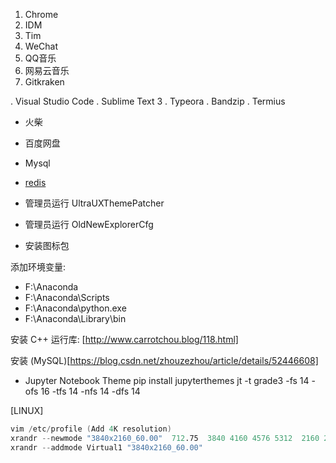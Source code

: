 
1. Chrome
2. IDM
3. Tim
4. WeChat
5. QQ音乐
6. 网易云音乐
7. Gitkraken


. Visual Studio Code
. Sublime Text 3
. Typeora
. Bandzip
. Termius
- 火柴
- 百度网盘
- Mysql
- [redis](https://github.com/microsoftarchive/redis/releases)


- 管理员运行 UltraUXThemePatcher
- 管理员运行 OldNewExplorerCfg
- 安装图标包 

添加环境变量: 
- F:\Anaconda
- F:\Anaconda\Scripts
- F:\Anaconda\python.exe
- F:\Anaconda\Library\bin

安装 C++ 运行库: [http://www.carrotchou.blog/118.html]


安装 (MySQL)[https://blog.csdn.net/zhouzezhou/article/details/52446608]

 - Jupyter Notebook Theme
    pip install jupyterthemes
    jt -t grade3 -fs 14 -ofs 16 -tfs 14 -nfs 14 -dfs 14


[LINUX]
```s
vim /etc/profile (Add 4K resolution)
xrandr --newmode "3840x2160_60.00"  712.75  3840 4160 4576 5312  2160 2163 2168 2237 -hsync +vsync
xrandr --addmode Virtual1 "3840x2160_60.00"
```